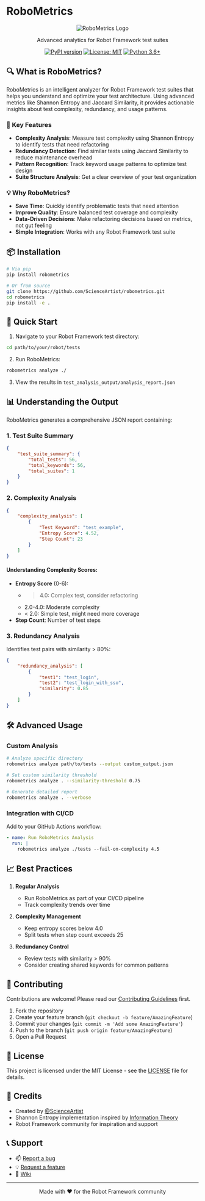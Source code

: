 # RoboMetrics

<div align="center">

![RoboMetrics Logo](assets/robometrics-logo.png)

Advanced analytics for Robot Framework test suites

[![PyPI version](https://badge.fury.io/py/robometrics.svg)](https://badge.fury.io/py/robometrics)
[![License: MIT](https://img.shields.io/badge/License-MIT-yellow.svg)](https://opensource.org/licenses/MIT)
[![Python 3.6+](https://img.shields.io/badge/python-3.6+-blue.svg)](https://www.python.org/downloads/)

</div>

## 🔍 What is RoboMetrics?

RoboMetrics is an intelligent analyzer for Robot Framework test suites that helps you understand and optimize your test architecture. Using advanced metrics like Shannon Entropy and Jaccard Similarity, it provides actionable insights about test complexity, redundancy, and usage patterns.

### 🚀 Key Features

- **Complexity Analysis**: Measure test complexity using Shannon Entropy to identify tests that need refactoring
- **Redundancy Detection**: Find similar tests using Jaccard Similarity to reduce maintenance overhead
- **Pattern Recognition**: Track keyword usage patterns to optimize test design
- **Suite Structure Analysis**: Get a clear overview of your test organization

### 💡 Why RoboMetrics?

- **Save Time**: Quickly identify problematic tests that need attention
- **Improve Quality**: Ensure balanced test coverage and complexity
- **Data-Driven Decisions**: Make refactoring decisions based on metrics, not gut feeling
- **Simple Integration**: Works with any Robot Framework test suite

## 📦 Installation

```bash
# Via pip
pip install robometrics

# Or from source
git clone https://github.com/ScienceArtist/robometrics.git
cd robometrics
pip install -e .
```

## 🚀 Quick Start

1. Navigate to your Robot Framework test directory:
```bash
cd path/to/your/robot/tests
```

2. Run RoboMetrics:
```bash
robometrics analyze ./
```

3. View the results in `test_analysis_output/analysis_report.json`

## 📊 Understanding the Output

RoboMetrics generates a comprehensive JSON report containing:

### 1. Test Suite Summary
```json
{
    "test_suite_summary": {
        "total_tests": 56,
        "total_keywords": 56,
        "total_suites": 1
    }
}
```

### 2. Complexity Analysis
```json
{
    "complexity_analysis": [
        {
            "Test Keyword": "test_example",
            "Entropy Score": 4.52,
            "Step Count": 23
        }
    ]
}
```

#### Understanding Complexity Scores:
- **Entropy Score** (0-6):
  - > 4.0: Complex test, consider refactoring
  - 2.0-4.0: Moderate complexity
  - < 2.0: Simple test, might need more coverage
- **Step Count**: Number of test steps

### 3. Redundancy Analysis
Identifies test pairs with similarity > 80%:
```json
{
    "redundancy_analysis": [
        {
            "test1": "test_login",
            "test2": "test_login_with_sso",
            "similarity": 0.85
        }
    ]
}
```

## 🛠️ Advanced Usage

### Custom Analysis

```bash
# Analyze specific directory
robometrics analyze path/to/tests --output custom_output.json

# Set custom similarity threshold
robometrics analyze . --similarity-threshold 0.75

# Generate detailed report
robometrics analyze . --verbose
```

### Integration with CI/CD

Add to your GitHub Actions workflow:

```yaml
- name: Run RoboMetrics Analysis
  run: |
    robometrics analyze ./tests --fail-on-complexity 4.5
```

## 📈 Best Practices

1. **Regular Analysis**
   - Run RoboMetrics as part of your CI/CD pipeline
   - Track complexity trends over time

2. **Complexity Management**
   - Keep entropy scores below 4.0
   - Split tests when step count exceeds 25

3. **Redundancy Control**
   - Review tests with similarity > 90%
   - Consider creating shared keywords for common patterns

## 🤝 Contributing

Contributions are welcome! Please read our [Contributing Guidelines](CONTRIBUTING.md) first.

1. Fork the repository
2. Create your feature branch (`git checkout -b feature/AmazingFeature`)
3. Commit your changes (`git commit -m 'Add some AmazingFeature'`)
4. Push to the branch (`git push origin feature/AmazingFeature`)
5. Open a Pull Request

## 📝 License

This project is licensed under the MIT License - see the [LICENSE](LICENSE) file for details.

## 🙏 Credits

- Created by [@ScienceArtist](https://github.com/ScienceArtist)
- Shannon Entropy implementation inspired by [Information Theory](https://en.wikipedia.org/wiki/Shannon_entropy)
- Robot Framework community for inspiration and support

## 📞 Support

- 📫 [Report a bug](https://github.com/ScienceArtist/robometrics/issues)
- 💡 [Request a feature](https://github.com/ScienceArtist/robometrics/issues)
- 📖 [Wiki](https://github.com/ScienceArtist/robometrics/wiki)

---

<div align="center">
Made with ❤️ for the Robot Framework community
</div>
